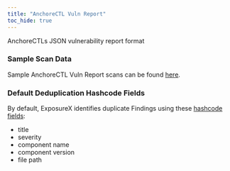 ```yaml
---
title: "AnchoreCTL Vuln Report"
toc_hide: true
---
```

AnchoreCTLs JSON vulnerability report format

### Sample Scan Data
Sample AnchoreCTL Vuln Report scans can be found [here](https://github.com/ExposureX/django-ExposureX/tree/master/unittests/scans/anchorectl_vulns).

### Default Deduplication Hashcode Fields
By default, ExposureX identifies duplicate Findings using these [hashcode fields](https://docs.exposurex.com/en/working_with_findings/finding_deduplication/about_deduplication/):

- title
- severity
- component name
- component version
- file path
